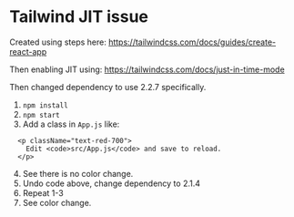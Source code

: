 # Tailwind JIT issue

Created using steps here: https://tailwindcss.com/docs/guides/create-react-app

Then enabling JIT using: https://tailwindcss.com/docs/just-in-time-mode

Then changed dependency to use 2.2.7 specifically.

1. `npm install`
2. `npm start`
3. Add a class in `App.js` like:

```
  <p className="text-red-700">
    Edit <code>src/App.js</code> and save to reload.
  </p>
```

4. See there is no color change.
5. Undo code above, change dependency to 2.1.4
6. Repeat 1-3
7. See color change.
